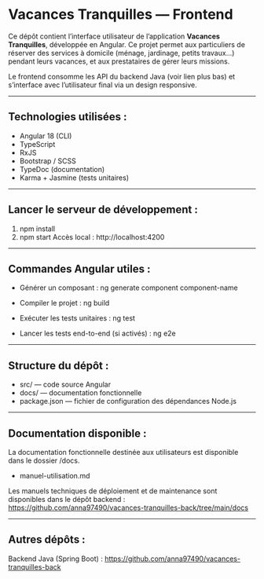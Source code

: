# Vacances Tranquilles — Frontend

Ce dépôt contient l’interface utilisateur de l’application **Vacances Tranquilles**, développée en Angular.
Ce projet permet aux particuliers de réserver des services à domicile (ménage, jardinage, petits travaux...) pendant leurs vacances, et aux prestataires de gérer leurs missions.

Le frontend consomme les API du backend Java (voir lien plus bas) et s’interface avec l’utilisateur final via un design responsive.

---

## Technologies utilisées :
- Angular 18 (CLI)
- TypeScript
- RxJS
- Bootstrap / SCSS
- TypeDoc (documentation)
- Karma + Jasmine (tests unitaires)

---

## Lancer le serveur de développement :

1. npm install
2. npm start
Accès local : http://localhost:4200

---

## Commandes Angular utiles :

- Générer un composant :
  ng generate component component-name

- Compiler le projet :
  ng build

- Exécuter les tests unitaires :
  ng test

- Lancer les tests end-to-end (si activés) :
  ng e2e

---

## Structure du dépôt :

- src/ — code source Angular
- docs/ — documentation fonctionnelle
- package.json — fichier de configuration des dépendances Node.js

---

## Documentation disponible :

La documentation fonctionnelle destinée aux utilisateurs est disponible dans le dossier /docs.

- manuel-utilisation.md

Les manuels techniques de déploiement et de maintenance sont disponibles dans le dépôt backend :
https://github.com/anna97490/vacances-tranquilles-back/tree/main/docs

---

## Autres dépôts :

Backend Java (Spring Boot) :
https://github.com/anna97490/vacances-tranquilles-back


